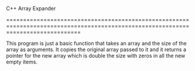 
C++ Array Expander

==================================================================================================================================

This program is just a basic function that takes an array and the size of the array as arguments.  It copies the original array passed to it and it returns a pointer for the new array which is double the size with zeros in all the new empty items.
